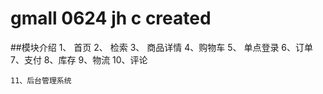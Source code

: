 # gmall 0624 jh c created
##模块介绍
    1、 首页
    2、 检索
    3、 商品详情
    4、购物车
    5、 单点登录
    6、订单
    7、支付
    8、库存
    9、物流
    10、评论
    
    11、后台管理系统